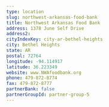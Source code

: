 ```yaml
---
type: location
slug: northwest-arkansas-food-bank
title: Northwest Arkansas Food Bank
address: 1378 June Self Drive
address2: 
cityIndexKey: city-ar-bethel-heights
city: Bethel Heights
state: AR
postal: 72764
longitude: -94.114917
latitude: 36.223349
website: www.NWAfoodbank.org
phone: 479-872-8774
fax: 479-872-8777
partnerBank: false
partnerGroupId: partner-group-5
---
```

